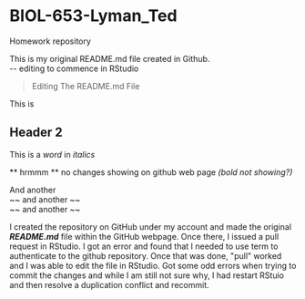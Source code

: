 # BIOL-653-Lyman_Ted
Homework repository

This is my original README.md file created in Github.  
-- editing to commence in RStudio

> Editing The 
> README.md File

This is 
## Header 2 ## 

This is a *word* in *italics* 

** hrmmm ** no changes showing on github web page _(bold not showing?)_


And another  
~~ and another ~~  
~~ and another ~~ 


I created the repository on GitHub under my account and made the
original *__README.md__* file within the GitHub webpage.  Once there, I issued a pull request in RStudio. I got an error and found that I needed to use term to authenticate to the github repository.  Once that was done, "pull" worked and I was able to edit the file in RStudio.  Got some odd errors when trying to commit the changes and while I am still not sure why, I had restart RStuio and then resolve a duplication conflict and recommit. 
